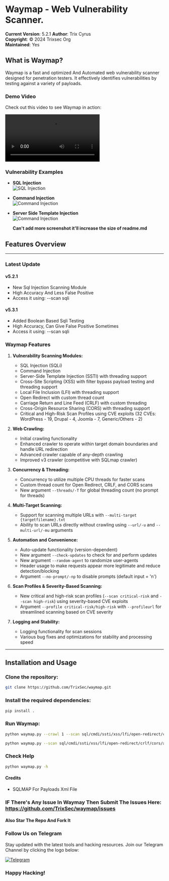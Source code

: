 # Waymap - Web Vulnerability Scanner.

**Current Version**: 5.2.1
**Author**: Trix Cyrus  
**Copyright**: © 2024 Trixsec Org  
**Maintained**: Yes

## What is Waymap?
Waymap is a fast and optimized And Automated web vulnerability scanner designed for penetration testers. It effectively identifies vulnerabilities by testing against a variety of payloads.

### Demo Video
Check out this video to see Waymap in action:

![Waymap Demo](https://github.com/TrixSec/waymap/blob/main/demo/lv_0_20240921113323.mp4?raw=true)

### Vulnerability Examples
- **SQL Injection**  
  ![SQL Injection](https://github.com/TrixSec/waymap/blob/main/demo/sqli-demo.png?raw=true)

- **Command Injection**  
  ![Command Injection](https://github.com/TrixSec/waymap/blob/main/demo/cmdi-demo.png?raw=true)

- **Server Side Template Injection**  
  ![Command Injection](https://github.com/TrixSec/waymap/blob/main/demo/ssti-demo.png?raw=true)

  **Can't add more screenshot it'll increase the size of readme.md**



## Features Overview
---

### Latest Update
#### v5.2.1

- New Sql Injection Scanning Module
- High Accuracy And Less False Positive 
- Access it using:  --scan sqli

#### v5.3.1
- Added Boolean Based Sqli Testing
- High Accuracy, Can Give False Positive Sometimes
- Access it using:  --scan sqli

### Waymap Features

1. **Vulnerability Scanning Modules:**
   - SQL Injection (SQLi)
   - Command Injection
   - Server-Side Template Injection (SSTI) with threading support
   - Cross-Site Scripting (XSS) with filter bypass payload testing and threading support
   - Local File Inclusion (LFI) with threading support
   - Open Redirect with custom thread count
   - Carriage Return and Line Feed (CRLF) with custom threading
   - Cross-Origin Resource Sharing (CORS) with threading support
   - Critical and High-Risk Scan Profiles using CVE exploits (32 CVEs: WordPress - 19, Drupal - 4, Joomla - 7, Generic/Others - 2)

2. **Web Crawling:**
   - Initial crawling functionality
   - Enhanced crawler to operate within target domain boundaries and handle URL redirection
   - Advanced crawler capable of any-depth crawling
   - Improved v3 crawler (competitive with SQLmap crawler)

3. **Concurrency & Threading:**
   - Concurrency to utilize multiple CPU threads for faster scans
   - Custom thread count for Open Redirect, CRLF, and CORS scans
   - New argument `--threads/-T` for global threading count (no prompt for threads)

4. **Multi-Target Scanning:**
   - Support for scanning multiple URLs with `--multi-target {targetfilename}.txt`
   - Ability to scan URLs directly without crawling using `--url/-u` and `--multi-url/-mu` arguments

5. **Automation and Convenience:**
   - Auto-update functionality (version-dependent)
   - New argument `--check-updates` to check for and perform updates
   - New argument `--random-agent` to randomize user-agents
   - Header usage to make requests appear more legitimate and reduce detection/blocking
   - Argument `--no-prompt/-np` to disable prompts (default input = 'n')

6. **Scan Profiles & Severity-Based Scanning:**
   - New critical and high-risk scan profiles (`--scan critical-risk` and `--scan high-risk`) using severity-based CVE exploits
   - Argument `--profile critical-risk/high-risk` with `--profileurl` for streamlined scanning based on CVE severity

7. **Logging and Stability:**
   - Logging functionality for scan sessions
   - Various bug fixes and optimizations for stability and processing speed

---

## Installation and Usage

### Clone the repository:
```bash
git clone https://github.com/TrixSec/waymap.git
```

### Install the required dependencies:
```bash
pip install .
```

### Run Waymap:
```bash
python waymap.py --crawl 1 --scan sql/cmdi/ssti/xss/lfi/open-redirect/crlf/cors/all --target/--multi-target https://example.com/{filename}.txt
```
```bash
python waymap.py --scan sql/cmdi/ssti/xss/lfi/open-redirect/crlf/cors/all --url/--mutli-url https://example.com/index.php?id=1/{filename}.txt
```
### Check Help
```bash
python waymap.py -h

```

#### Credits
- SQLMAP For Payloads Xml File

### IF There's Any Issue In Waymay Then Submit The Issues Here: https://github.com/TrixSec/waymap/issues

#### Also Star The Repo And Fork It

### Follow Us on Telegram
Stay updated with the latest tools and hacking resources. Join our Telegram Channel by clicking the logo below:

[![Telegram](https://upload.wikimedia.org/wikipedia/commons/thumb/8/82/Telegram_logo.svg/240px-Telegram_logo.svg.png)](https://t.me/Trixsec)

### Happy Hacking!
